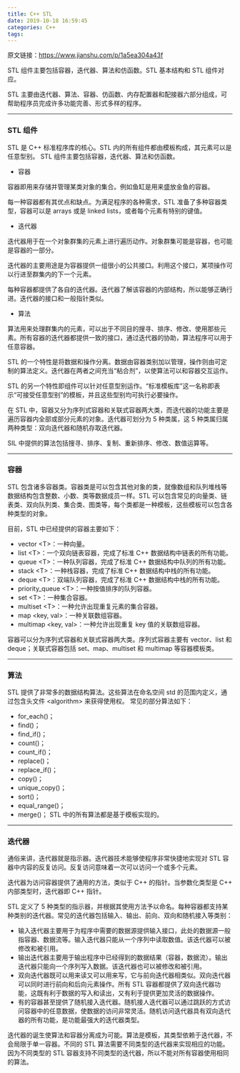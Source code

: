 ```yaml
---
title: C++ STL
date: 2019-10-18 16:59:45
categories: C++
tags:
---
```

原文链接：https://www.jianshu.com/p/1a5ea304a43f

STL 组件主要包括容器，迭代器、算法和仿函数。STL 基本结构和 STL 组件对应。

STL 主要由迭代器、算法、容器、仿函数、内存配置器和配接器六部分组成，可帮助程序员完成许多功能完善、形式多样的程序。

---
###  STL 组件

STL 是 C++ 标准程序库的核心。STL 内的所有组件都由模板构成，其元素可以是任意型别。
STL 组件主要包括容器，迭代器、算法和仿函数。

- 容器

容器即用来存储并管理某类对象的集合。例如鱼缸是用来盛放金鱼的容器。

每一种容器都有其优点和缺点。为满足程序的各种需求，STL 准备了多种容器类型，容器可以是 arrays 或是 linked lists，或者每个元素有特别的键值。

- 迭代器

迭代器用于在一个对象群集的元素上进行遍历动作。对象群集可能是容器，也可能是容器的一部分。

迭代器的主要用途是为容器提供一组很小的公共接口。利用这个接口，某项操作可以行进至群集内的下一个元素。

每种容器都提供了各自的迭代器。迭代器了解该容器的内部结构，所以能够正确行进。迭代器的接口和一般指针类似。

- 算法

算法用来处理群集内的元素，可以出于不同目的搜寻、排序、修改、使用那些元素。所有容器的迭代器都提供一致的接口，通过迭代器的协助，算法程序可以用于任意容器。

STL 的一个特性是将数据和操作分离。数据由容器类别加以管理，操作则由可定制的算法定义。迭代器在两者之间充当“粘合剂”，以使算法可以和容器交互运作。

STL 的另一个特性即组件可以针对任意型别运作。“标准模板库”这一名称即表示“可接受任意型别”的模板，并且这些型别均可执行必要操作。

在 STL 中，容器又分为序列式容器和关联式容器两大类，而迭代器的功能主要是遍历容器内全部或部分元素的对象。迭代器可划分为 5 种类属，这 5 种类属归属两种类型：双向迭代器和随机存取迭代器。

SIL 中提供的算法包括搜寻、排序、复制、重新排序、修改、数值运算等。

---
###  容器

STL 包含诸多容器类。容器类是可以包含其他对象的类，就像数组和队列堆栈等数据结构包含整数、小数、类等数据成员一样。STL 可以包含常见的向量类、链表类、双向队列类、集合类、图类等，每个类都是一种模板，这些模板可以包含各种类型的对象。

目前，STL 中已经提供的容器主要如下：

- vector &lt;T&gt;：一种向量。
-   list &lt;T&gt;：一个双向链表容器，完成了标准 C++ 数据结构中链表的所有功能。
-   queue &lt;T&gt;：一种队列容器，完成了标准 C++ 数据结构中队列的所有功能。
-   stack &lt;T&gt;：一种栈容器，完成了标准 C++ 数据结构中栈的所有功能。
-   deque &lt;T&gt;：双端队列容器，完成了标准 C++ 数据结构中栈的所有功能。
-   priority_queue &lt;T&gt;：一种按值排序的队列容器。
-   set &lt;T&gt;：一种集合容器。
-   multiset &lt;T&gt;：一种允许出现重复元素的集合容器。
-   map &lt;key, val&gt;：一种关联数组容器。
-   multimap &lt;key, val&gt;：一种允许出现重复 key 值的关联数组容器。

容器可以分为序列式容器和关联式容器两大类。序列式容器主要有 vector、list 和 deque；关联式容器包括 set、map、multiset 和 multimap 等容器模板类。

---
###  算法

STL 提供了非常多的数据结构算法。这些算法在命名空间 std 的范围内定义，通过包含头文件 &lt;algorithm&gt; 来获得使用权。
常见的部分算法如下：

- for_each()；
- find()；
- find_if()；
- count()；
- count_if()；
- replace()；
- replace_if()；
- copy()；
- unique_copy()；
- sort()；
- equal_range()；
- merge()；
STL 中的所有算法都是基于模板实现的。

---
###  迭代器
通俗来讲，迭代器就是指示器。迭代器技术能够使程序非常快捷地实现对 STL 容器中内容的反复访问。反复访问意味着一次可以访问一个或多个元素。

迭代器为访问容器提供了通用的方法，类似于 C++ 的指针。当参数化类型是 C++ 内部类型时，迭代器即 C++ 指针。

STL 定义了 5 种类型的指示器，并根据其使用方法予以命名。每种容器都支持某种类别的迭代器。常见的迭代器包括输入、输出、前向、双向和随机接入等类别：

- 输入迭代器主要用于为程序中需要的数据源提供输入接口，此处的数据源一般指容器、数据流等。输入迭代器只能从一个序列中读取数值。该迭代器可以被修改和被引用。
- 输出迭代器主要用于输出程序中已经得到的数据结果（容器，数据流）。输出迭代器只能向一个序列写入数据。该迭代器也可以被修改和被引用。
- 双向迭代器既可以用来读又可以用来写，它与前向迭代器相类似。双向迭代器可以同时进行前向和后向元素操作。所有 STL 容器都提供了双向迭代器功能，这既有利于数据的写入和读出，又有利于提供更加灵活的数据操作。
- 有的容器甚至提供了随机接入迭代器。随机接人迭代器可以通过跳跃的方式访问容器中的任意数据，使数据的访问非常灵活。随机访问迭代器具有双向迭代器的所有功能，是功能最强大的迭代器类型。

迭代器的诞生使算法和容器分离成为可能。算法是模板，其类型依赖于迭代器，不会局限于单一容器。不同的 STL 算法需要不同类型的迭代器来实现相应的功能。因为不同类型的 STL 容器支持不同类型的迭代器，所以不能对所有容器使用相同的算法。
